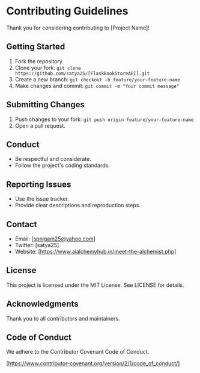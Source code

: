 # Contributing Guidelines

Thank you for considering contributing to [Project Name]!


## Getting Started


1. Fork the repository.
2. Clone your fork: `git clone https://github.com/satya25/[FlaskBookStoreAPI].git`
3. Create a new branch: `git checkout -b feature/your-feature-name`
4. Make changes and commit: `git commit -m "Your commit message"`


## Submitting Changes


1. Push changes to your fork: `git push origin feature/your-feature-name`
2. Open a pull request.


## Conduct


* Be respectful and considerate.
* Follow the project's coding standards.


## Reporting Issues


* Use the issue tracker.
* Provide clear descriptions and reproduction steps.


## Contact


* Email: [spnigam25@yahoo.com]
* Twitter: [satya25]
* Website: [https://www.aialchemyhub.in/meet-the-alchemist.php]


## License


This project is licensed under the MIT License. See LICENSE for details.


## Acknowledgments


Thank you to all contributors and maintainers.


## Code of Conduct


We adhere to the Contributor Covenant Code of Conduct.


[https://www.contributor-covenant.org/version/2/1/code_of_conduct/]